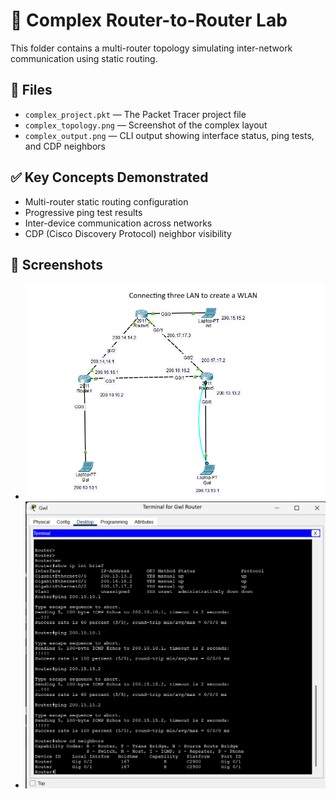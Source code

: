 # 🧪 Complex Router-to-Router Lab

This folder contains a multi-router topology simulating inter-network communication using static routing.

## 📄 Files

- `complex_project.pkt` — The Packet Tracer project file
- `complex_topology.png` — Screenshot of the complex layout
- `complex_output.png` — CLI output showing interface status, ping tests, and CDP neighbors

## ✅ Key Concepts Demonstrated

- Multi-router static routing configuration
- Progressive ping test results
- Inter-device communication across networks
- CDP (Cisco Discovery Protocol) neighbor visibility

## 📸 Screenshots

- ![Topology](./complex_topology.png)
- ![CLI Output](./complex_output.png)

